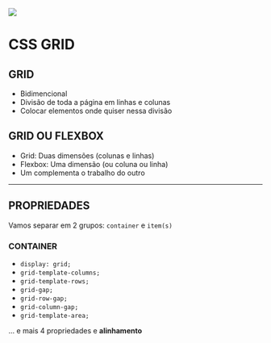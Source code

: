 ![](https://diegomariano.com/wp-content/uploads/2020/08/logo-2582747_640-e1597771254582.png)

# CSS GRID

## GRID

* Bidimencional
* Divisão de toda a página em linhas e colunas
* Colocar elementos onde quiser nessa divisão

## GRID OU FLEXBOX

* Grid: Duas dimensões (colunas e linhas)
* Flexbox: Uma dimensão (ou coluna ou linha)
* Um complementa o trabalho do outro

___

## PROPRIEDADES

Vamos separar em 2 grupos:
`container` e `item(s)`

### CONTAINER

* ```display: grid;```
* ```grid-template-columns;```
* ```grid-template-rows;```
* ```grid-gap;```
* ```grid-row-gap;```
* ```grid-column-gap;```
* ```grid-template-area;```

... e mais 4 propriedades e **alinhamento**